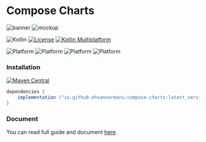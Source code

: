 <h1>Compose Charts</h1>

![banner](https://github.com/ehsannarmani/ComposeCharts/blob/master/assets/banner.png?raw=true)
![mockup](https://github.com/ehsannarmani/ComposeCharts/blob/master/assets/mokup.png?raw=true)

![Kotlin](https://img.shields.io/badge/Kotlin-2.0.0-orange)
[![License](https://img.shields.io/badge/License-Apache%202.0-blue.svg)](https://www.apache.org/licenses/LICENSE-2.0)
[![Kotlin Multiplatform](https://img.shields.io/badge/Kotlin-Multiplatform-blue)](https://kotlinlang.org/docs/reference/multiplatform.html)

![Platform](https://img.shields.io/badge/Android-3aab58)
![Platform](https://img.shields.io/badge/Desktop-097cd5)
![Platform](https://img.shields.io/badge/IOS-d32408)
![Platform](https://img.shields.io/badge/WasmJS-f7e025)

### Installation

[![Maven Central](https://img.shields.io/maven-central/v/io.github.ehsannarmani/compose-charts?color=4caf50&label=Latest%20Release&v=10)](https://img.shields.io/github/v/release/ehsannarmani/ComposeCharts?color=greenlight&label=Latest%20Release)
```gradle
dependencies {
    implementation ("io.github.ehsannarmani:compose-charts:latest_version")
}
```

### Document
You can read full guide and document [here](https://ehsannarmani.github.io/ComposeCharts/).